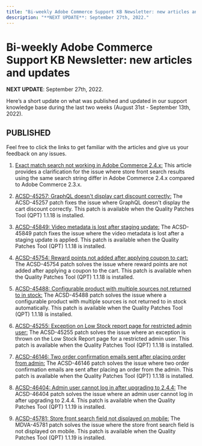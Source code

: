 ```yaml
---
title: "Bi-weekly Adobe Commerce Support KB Newsletter: new articles and updates"
description: "**NEXT UPDATE**: September 27th, 2022."
---
```


# Bi-weekly Adobe Commerce Support KB Newsletter: new articles and updates

 **NEXT UPDATE**: September 27th, 2022.

Here’s a short update on what was published and updated in our support knowledge base during the last two weeks (August 31st - September 13th, 2022).

## PUBLISHED

Feel free to click the links to get familiar with the articles and give us your feedback on any issues.

1. [Exact match search not working in Adobe Commerce 2.4.x:](https://support.magento.com/hc/en-us/articles/8886060446221-Exact-match-search-not-working-in-Adobe-Commerce-2-4-x) This article provides a clarification for the issue where store front search results using the same search string differ in Adobe Commerce 2.4.x compared to Adobe Commerce 2.3.x.

1. [ACSD-45257: GraphQL doesn't display cart discount correctly:](https://support.magento.com/hc/en-us/articles/9048141537293-ACSD-45257-GraphQL-doesn-t-display-cart-discount-correctly) The ACSD-45257 patch fixes the issue where GraphQL doesn't display the cart discount correctly. This patch is available when the Quality Patches Tool (QPT) 1.1.18 is installed.

1. [ACSD-45849: Video metadata is lost after staging update:](https://support.magento.com/hc/en-us/articles/8856533471757-ACSD-45849-Video-metadata-is-lost-after-staging-update) The ACSD-45849 patch fixes the issue where the video metadata is lost after a staging update is applied. This patch is available when the Quality Patches Tool (QPT) 1.1.18 is installed.

1. [ACSD-45754: Reward points not added after applying coupon to cart:](https://support.magento.com/hc/en-us/articles/8800193759629-ACSD-45754-Reward-points-not-added-after-applying-coupon-to-cart) The ACSD-45754 patch solves the issue where reward points are not added after applying a coupon to the cart. This patch is available when the Quality Patches Tool (QPT) 1.1.18 is installed.

1. [ACSD-45488: Configurable product with multiple sources not returned to in stock:](https://support.magento.com/hc/en-us/articles/8800178707469-ACSD-45488-Configurable-product-with-multiple-sources-not-returned-to-in-stock-automatically) The ACSD-45488 patch solves the issue where a configurable product with multiple sources is not returned to in stock automatically. This patch is available when the Quality Patches Tool (QPT) 1.1.18 is installed.

1. [ACSD-45255: Exception on Low Stock report page for restricted admin user:](https://support.magento.com/hc/en-us/articles/8881093588237-ACSD-45255-Exception-on-Low-Stock-report-page-for-restricted-admin-user) The ACSD-45255 patch solves the issue where an exception is thrown on the Low Stock Report page for a restricted admin user. This patch is available when the Quality Patches Tool (QPT) 1.1.18 is installed.

1. [ACSD-46146: Two order confirmation emails sent after placing order from admin:](https://support.magento.com/hc/en-us/articles/8881098943373-ACSD-46146-Two-order-confirmation-emails-sent-after-placing-order-from-admin) The ACSD-46146 patch solves the issue where two order confirmation emails are sent after placing an order from the admin. This patch is available when the Quality Patches Tool (QPT) 1.1.18 is installed.

1. [ACSD-46404: Admin user cannot log in after upgrading to 2.4.4:](https://support.magento.com/hc/en-us/articles/9020303315213-ACSD-46404-Admin-user-cannot-log-in-after-upgrading-to-2-4-4) The ACSD-46404 patch solves the issue where an admin user cannot log in after upgrading to 2.4.4. This patch is available when the Quality Patches Tool (QPT) 1.1.19 is installed.

1. [ACSD-45781: Store front search field not displayed on mobile:](https://support.magento.com/hc/en-us/articles/9051855262477-ACSD-45781-Store-front-search-field-not-displayed-on-mobile) The MDVA-45781 patch solves the issue where the store front search field is not displayed on mobile. This patch is available when the Quality Patches Tool (QPT) 1.1.19 is installed. 
